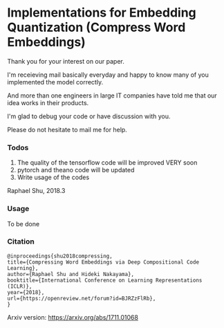 # Implementations for Embedding Quantization (Compress Word Embeddings)

Thank you for your interest on our paper.

I'm receieving mail basically everyday and happy to know many of you implemented the model correctly.

And more than one engineers in large IT companies have told me that our idea works in their products.

I'm glad to debug your code or have discussion with you.

Please do not hesitate to mail me for help.

### Todos

1. The quality of the tensorflow code will be improved VERY soon
2. pytorch and theano code will be updated
3. Write usage of the codes

Raphael Shu, 2018.3

### Usage

To be done

### Citation

```
@inproceedings{shu2018compressing,
title={Compressing Word Embeddings via Deep Compositional Code Learning},
author={Raphael Shu and Hideki Nakayama},
booktitle={International Conference on Learning Representations (ICLR)},
year={2018},
url={https://openreview.net/forum?id=BJRZzFlRb},
}
```

Arxiv version: https://arxiv.org/abs/1711.01068
